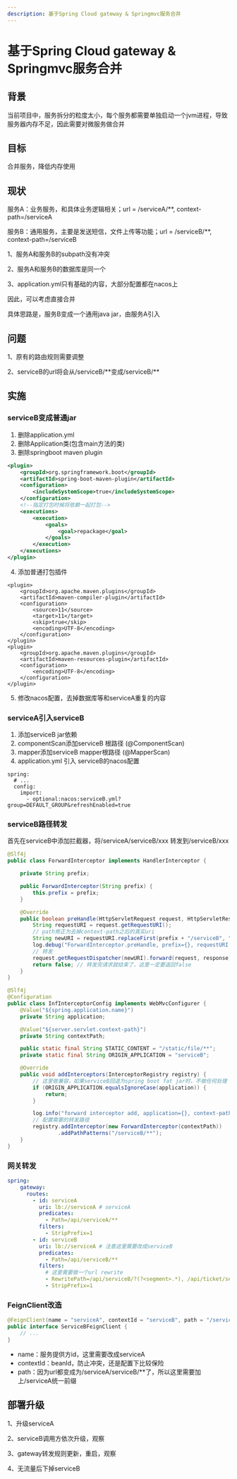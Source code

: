 ```yaml
---
description: 基于Spring Cloud gateway & Springmvc服务合并
---
```


# 基于Spring Cloud gateway & Springmvc服务合并

## 背景

当前项目中，服务拆分的粒度太小，每个服务都需要单独启动一个jvm进程，导致服务器内存不足，因此需要对微服务做合并

## 目标

合并服务，降低内存使用

## 现状

服务A：业务服务，和具体业务逻辑相关；url = /serviceA/\*\*, context-path=/serviceA

服务B：通用服务，主要是发送短信，文件上传等功能；url = /serviceB/\*\*, context-path=/serviceB

1、服务A和服务B的subpath没有冲突

2、服务A和服务B的数据库是同一个

3、application.yml只有基础的内容，大部分配置都在nacos上

因此，可以考虑直接合并

具体思路是，服务B变成一个通用java jar，由服务A引入

## 问题

1、原有的路由规则需要调整

2、serviceB的url将会从/serviceB/\*\*变成/serviceB/\*\*

## 实施

### serviceB变成普通jar

1. 删除application.yml
2. 删除Application类(包含main方法的类)
3. 删除springboot maven plugin

```xml
<plugin>
    <groupId>org.springframework.boot</groupId>
    <artifactId>spring-boot-maven-plugin</artifactId>
    <configuration>
        <includeSystemScope>true</includeSystemScope>
    </configuration>
    <!--指定打包时候将依赖一起打包-->
    <executions>
        <execution>
            <goals>
                <goal>repackage</goal>
            </goals>
        </execution>
    </executions>
</plugin>
```

4. 添加普通打包插件

```markup
<plugin>
    <groupId>org.apache.maven.plugins</groupId>
    <artifactId>maven-compiler-plugin</artifactId>
    <configuration>
        <source>11</source>
        <target>11</target>
        <skip>true</skip>
        <encoding>UTF-8</encoding>
    </configuration>
</plugin>
<plugin>
    <groupId>org.apache.maven.plugins</groupId>
    <artifactId>maven-resources-plugin</artifactId>
    <configuration>
        <encoding>UTF-8</encoding>
    </configuration>
</plugin>
```

5. 修改nacos配置，去掉数据库等和serviceA重复的内容

### serviceA引入serviceB

1. 添加serviceB jar依赖
2. componentScan添加serviceB 根路径 (@ComponentScan)
3. mapper添加serviceB mapper根路径 (@MapperScan)
4. application.yml 引入 serviceB的nacos配置

```
spring:
  # ...
  config:
    import:
      - optional:nacos:serviceB.yml?group=DEFAULT_GROUP&refreshEnabled=true
```

### serviceB路径转发

首先在serviceB中添加拦截器，将/serviceA/serviceB/xxx 转发到/serviceB/xxx

```java
@Slf4j
public class ForwardInterceptor implements HandlerInterceptor {

    private String prefix;

    public ForwardInterceptor(String prefix) {
        this.prefix = prefix;
    }

    @Override
    public boolean preHandle(HttpServletRequest request, HttpServletResponse response, Object handler) throws Exception {
        String requestURI = request.getRequestURI();
        // path修正为去掉context-path之后的真实uri
        String newURI = requestURI.replaceFirst(prefix + "/serviceB", ""); 
        log.debug("ForwardInterceptor.preHandle, prefix={}, requestURI: {}, newURI={}", prefix, request.getRequestURI(), newURI);
        // 转发
        request.getRequestDispatcher(newURI).forward(request, response);
        return false; // 转发完请求就结束了，这里一定要返回false
    }
}

@Slf4j
@Configuration
public class InfInterceptorConfig implements WebMvcConfigurer {
    @Value("${spring.application.name}")
    private String application;

    @Value("${server.servlet.context-path}")
    private String contextPath;

    public static final String STATIC_CONTENT = "/static/file/**";
    private static final String ORIGIN_APPLICATION = "serviceB";

    @Override
    public void addInterceptors(InterceptorRegistry registry) {
        // 这里做兼容，如果serviceB回退为spring boot fat jar时，不做任何处理
        if (ORIGIN_APPLICATION.equalsIgnoreCase(application)) {
            return;
        }

        log.info("forward interceptor add, application={}, context-path={}", application, contextPath);
        // 配置需要的转发路径
        registry.addInterceptor(new ForwardInterceptor(contextPath))
                .addPathPatterns("/serviceB/**"); 
    }
}

```

### 网关转发

```yaml
spring:
    gateway:
      routes:
        - id: serviceA
          uri: lb://serviceA # serviceA
          predicates:
            - Path=/api/serviceA/**
          filters:
            - StripPrefix=1
        - id: serviceB
          uri: lb://serviceA # 注意这里需要改成serviceB
          predicates:
            - Path=/api/serviceB/**
          filters:
            # 这里需要做一个url rewrite
            - RewritePath=/api/serviceB/?(?<segment>.*), /api/ticket/serviceB/$\{segment}
            - StripPrefix=1 
```

### FeignClient改造

```java
@FeignClient(name = "serviceA", contextId = "serviceB", path = "/serviceA", fallbackFactory = InfrastructureFeignClientFallbackFactory.class)
public interface ServiceBFeignClient {
    // ...
}
```

* name：服务提供方id，这里需要改成serviceA
* contextId：beanId，防止冲突，还是配置下比较保险
* path：因为url都变成为/serviceA/serviceB/\*\*了，所以这里需要加上/serviceA统一前缀

## 部署升级

1、升级serviceA

2、serviceB调用方依次升级，观察

3、gateway转发规则更新，重启，观察

4、无流量后下掉serviceB
